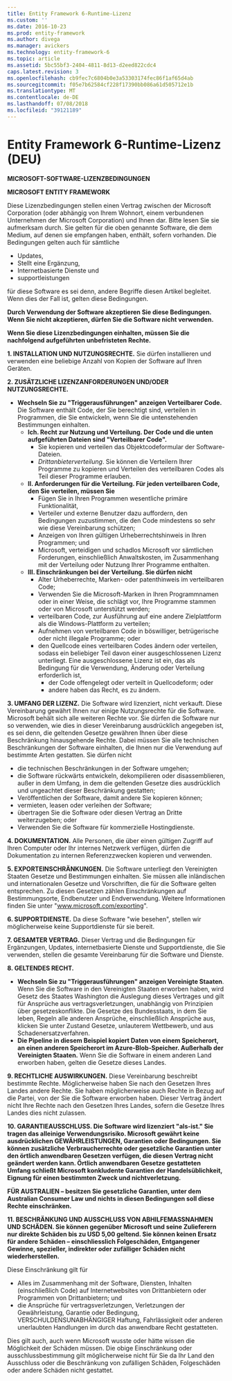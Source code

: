 ```yaml
---
title: Entity Framework 6-Runtime-Lizenz
ms.custom: ''
ms.date: 2016-10-23
ms.prod: entity-framework
ms.author: divega
ms.manager: avickers
ms.technology: entity-framework-6
ms.topic: article
ms.assetid: 5bc55bf3-2404-4811-8d13-d2eed822cdc4
caps.latest.revision: 3
ms.openlocfilehash: cb9fec7c6804b0e3a53303174fec86f1af65d4ab
ms.sourcegitcommit: f05e7b62584cf228f17390bb086a61d505712e1b
ms.translationtype: MT
ms.contentlocale: de-DE
ms.lasthandoff: 07/08/2018
ms.locfileid: "39121189"
---
```

# <a name="entity-framework-6-runtime-license-enu"></a>Entity Framework 6-Runtime-Lizenz (DEU)
**MICROSOFT-SOFTWARE-LIZENZBEDINGUNGEN**

**MICROSOFT ENTITY FRAMEWORK**

Diese Lizenzbedingungen stellen einen Vertrag zwischen der Microsoft Corporation (oder abhängig von Ihrem Wohnort, einem verbundenen Unternehmen der Microsoft Corporation) und Ihnen dar. Bitte lesen Sie sie aufmerksam durch. Sie gelten für die oben genannte Software, die dem Medium, auf denen sie empfangen haben, enthält, sofern vorhanden. Die Bedingungen gelten auch für sämtliche

-   Updates,
-   Stellt eine Ergänzung,
-   Internetbasierte Dienste und
-   supportleistungen

für diese Software es sei denn, andere Begriffe diesen Artikel begleitet. Wenn dies der Fall ist, gelten diese Bedingungen.

**Durch Verwendung der Software akzeptieren Sie diese Bedingungen. Wenn Sie nicht akzeptieren, dürfen Sie die Software nicht verwenden.**

**Wenn Sie diese Lizenzbedingungen einhalten, müssen Sie die nachfolgend aufgeführten unbefristeten Rechte.**

**1.    INSTALLATION UND NUTZUNGSRECHTE.** Sie dürfen installieren und verwenden eine beliebige Anzahl von Kopien der Software auf Ihren Geräten.

**2.    ZUSÄTZLICHE LIZENZANFORDERUNGEN UND/ODER NUTZUNGSRECHTE.**

-   **Wechseln Sie zu "Triggerausführungen" anzeigen    Verteilbarer Code.** Die Software enthält Code, der Sie berechtigt sind, verteilen in Programmen, die Sie entwickeln, wenn Sie die untenstehenden Bestimmungen einhalten.
    -   **Ich.      Recht zur Nutzung und Verteilung. Der Code und die unten aufgeführten Dateien sind "Verteilbarer Code".**
        -   Sie kopieren und verteilen das Objektcodeformular der Software-Dateien.
        -   *Drittanbieterverteilung*. Sie können die Verteilern Ihrer Programme zu kopieren und Verteilen des verteilbaren Codes als Teil dieser Programme erlauben.
    -   **II.    Anforderungen für die Verteilung. Für jeden verteilbaren Code, den Sie verteilen, müssen Sie**
        -   Fügen Sie in Ihren Programmen wesentliche primäre Funktionalität,
        -   Verteiler und externe Benutzer dazu auffordern, den Bedingungen zuzustimmen, die den Code mindestens so sehr wie diese Vereinbarung schützen;
        -   Anzeigen von Ihren gültigen Urheberrechtshinweis in Ihren Programmen; und
        -   Microsoft, verteidigen und schadlos Microsoft vor sämtlichen Forderungen, einschließlich Anwaltskosten, im Zusammenhang mit der Verteilung oder Nutzung Ihrer Programme enthalten.
    -   **III.   Einschränkungen bei der Verteilung. Sie dürfen nicht**
        -   Alter Urheberrechte, Marken- oder patenthinweis im verteilbaren Code;
        -   Verwenden Sie die Microsoft-Marken in Ihren Programmnamen oder in einer Weise, die schlägt vor, Ihre Programme stammen oder von Microsoft unterstützt werden;
        -   verteilbaren Code, zur Ausführung auf eine andere Zielplattform als die Windows-Plattform zu verteilen;
        -   Aufnehmen von verteilbaren Code in böswilliger, betrügerische oder nicht illegale Programme; oder
        -   den Quellcode eines verteilbaren Codes ändern oder verteilen, sodass ein beliebiger Teil davon einer ausgeschlossenen Lizenz unterliegt. Eine ausgeschlossene Lizenz ist ein, das als Bedingung für die Verwendung, Änderung oder Verteilung erforderlich ist,
            -   der Code offengelegt oder verteilt in Quellcodeform; oder
            -   andere haben das Recht, es zu ändern.

**3.    UMFANG DER LIZENZ.** Die Software wird lizenziert, nicht verkauft. Diese Vereinbarung gewährt Ihnen nur einige Nutzungsrechte für die Software. Microsoft behält sich alle weiteren Rechte vor. Sie dürfen die Software nur so verwenden, wie dies in dieser Vereinbarung ausdrücklich angegeben ist, es sei denn, die geltenden Gesetze gewähren Ihnen über diese Beschränkung hinausgehende Rechte. Dabei müssen Sie alle technischen Beschränkungen der Software einhalten, die Ihnen nur die Verwendung auf bestimmte Arten gestatten. Sie dürfen nicht

-   die technischen Beschränkungen in der Software umgehen;
-   die Software rückwärts entwickeln, dekompilieren oder disassemblieren, außer in dem Umfang, in dem die geltenden Gesetze dies ausdrücklich und ungeachtet dieser Beschränkung gestatten;
-   Veröffentlichen der Software, damit andere Sie kopieren können;
-   vermieten, leasen oder verleihen der Software;
-   übertragen Sie die Software oder diesen Vertrag an Dritte weiterzugeben; oder
-   Verwenden Sie die Software für kommerzielle Hostingdienste.

**4.    DOKUMENTATION.** Alle Personen, die über einen gültigen Zugriff auf Ihren Computer oder Ihr internes Netzwerk verfügen, dürfen die Dokumentation zu internen Referenzzwecken kopieren und verwenden.

**5.    EXPORTEINSCHRÄNKUNGEN.** Die Software unterliegt den Vereinigten Staaten Gesetze und Bestimmungen einhalten. Sie müssen alle inländischen und internationalen Gesetze und Vorschriften, die für die Software gelten entsprechen. Zu diesen Gesetzen zählen Einschränkungen auf Bestimmungsorte, Endbenutzer und Endverwendung. Weitere Informationen finden Sie unter "www.microsoft.com/exporting".

**6.    SUPPORTDIENSTE.** Da diese Software "wie besehen", stellen wir möglicherweise keine Supportdienste für sie bereit.

**7.    GESAMTER VERTRAG.** Dieser Vertrag und die Bedingungen für Ergänzungen, Updates, internetbasierte Dienste und Supportdienste, die Sie verwenden, stellen die gesamte Vereinbarung für die Software und Dienste.

**8.    GELTENDES RECHT.**

-   **Wechseln Sie zu "Triggerausführungen" anzeigen    Vereinigte Staaten**. Wenn Sie die Software in den Vereinigten Staaten erworben haben, wird Gesetz des Staates Washington die Auslegung dieses Vertrages und gilt für Ansprüche aus vertragsverletzungen, unabhängig von Prinzipien über gesetzeskonflikte. Die Gesetze des Bundesstaats, in dem Sie leben, Regeln alle anderen Ansprüche, einschließlich Ansprüche aus, klicken Sie unter Zustand Gesetze, unlauterem Wettbewerb, und aus Schadenersatzverfahren.
-   **Die Pipeline in diesem Beispiel kopiert Daten von einem Speicherort, an einen anderen Speicherort im Azure-Blob-Speicher.    Außerhalb der Vereinigten Staaten.** Wenn Sie die Software in einem anderen Land erworben haben, gelten die Gesetze dieses Landes.

**9.    RECHTLICHE AUSWIRKUNGEN.** Diese Vereinbarung beschreibt bestimmte Rechte. Möglicherweise haben Sie nach den Gesetzen Ihres Landes andere Rechte. Sie haben möglicherweise auch Rechte in Bezug auf die Partei, von der Sie die Software erworben haben. Dieser Vertrag ändert nicht Ihre Rechte nach den Gesetzen Ihres Landes, sofern die Gesetze Ihres Landes dies nicht zulassen.

**10.   GARANTIEAUSSCHLUSS. Die Software wird lizenziert "als-ist." Sie tragen das alleinige Verwendungsrisiko. Microsoft gewährt keine ausdrücklichen GEWÄHRLEISTUNGEN, Garantien oder Bedingungen. Sie können zusätzliche Verbraucherrechte oder gesetzliche Garantien unter den örtlich anwendbaren Gesetzen verfügen, die diesen Vertrag nicht geändert werden kann. Örtlich anwendbaren Gesetze gestatteten Umfang schließt Microsoft konkludente Garantien der Handelsüblichkeit, Eignung für einen bestimmten Zweck und nichtverletzung.**

**FÜR AUSTRALIEN – besitzen Sie gesetzliche Garantien, unter dem Australian Consumer Law und nichts in diesen Bedingungen soll diese Rechte einschränken.**

**11.   BESCHRÄNKUNG UND AUSSCHLUSS VON ABHILFEMASSNAHMEN UND SCHÄDEN. Sie können gegenüber Microsoft und seine Zulieferern nur direkte Schäden bis zu USD 5,00 geltend. Sie können keinen Ersatz für andere Schäden – einschliesslich Folgeschäden, Entgangener Gewinne, spezieller, indirekter oder zufälliger Schäden nicht wiederherstellen.**

Diese Einschränkung gilt für

-   Alles im Zusammenhang mit der Software, Diensten, Inhalten (einschließlich Code) auf Internetwebsites von Drittanbietern oder Programmen von Drittanbietern; und
-   die Ansprüche für vertragsverletzungen, Verletzungen der Gewährleistung, Garantie oder Bedingung, VERSCHULDENSUNABHÄNGIGER Haftung, Fahrlässigkeit oder anderen unerlaubten Handlungen im durch das anwendbare Recht gestatteten.

Dies gilt auch, auch wenn Microsoft wusste oder hätte wissen die Möglichkeit der Schäden müssen. Die obige Einschränkung oder ausschlussbestimmung gilt möglicherweise nicht für Sie da Ihr Land den Ausschluss oder die Beschränkung von zufälligen Schäden, Folgeschäden oder andere Schäden nicht gestattet.
